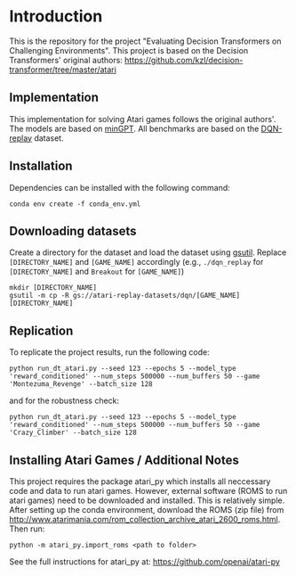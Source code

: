 # Introduction
This is the repository for the project "Evaluating Decision Transformers on Challenging Environments". This project is based on the Decision Transformers' original authors: https://github.com/kzl/decision-transformer/tree/master/atari

## Implementation
This implementation for solving Atari games follows the original authors'. The models are based on [minGPT](https://github.com/karpathy/minGPT).
All benchmarks are based on the [DQN-replay](https://github.com/google-research/batch_rl) dataset. 

## Installation

Dependencies can be installed with the following command:

```
conda env create -f conda_env.yml
```

## Downloading datasets

Create a directory for the dataset and load the dataset using [gsutil](https://cloud.google.com/storage/docs/gsutil_install#install). Replace `[DIRECTORY_NAME]` and `[GAME_NAME]` accordingly (e.g., `./dqn_replay` for `[DIRECTORY_NAME]` and `Breakout` for `[GAME_NAME]`)
```
mkdir [DIRECTORY_NAME]
gsutil -m cp -R gs://atari-replay-datasets/dqn/[GAME_NAME] [DIRECTORY_NAME]
```

## Replication

To replicate the project results, run the following code:

```
python run_dt_atari.py --seed 123 --epochs 5 --model_type 'reward_conditioned' --num_steps 500000 --num_buffers 50 --game 'Montezuma_Revenge' --batch_size 128
```

and for the robustness check:

```
python run_dt_atari.py --seed 123 --epochs 5 --model_type 'reward_conditioned' --num_steps 500000 --num_buffers 50 --game 'Crazy_Climber' --batch_size 128
```

## Installing Atari Games / Additional Notes

This project requires the package atari_py which installs all neccessary code and data to run atari games. However, external software (ROMS to run atari games) need to be downloaded and installed. 
This is relatively simple. After setting up the conda environment, download the ROMS (zip file) from http://www.atarimania.com/rom_collection_archive_atari_2600_roms.html. 
Then run:
```
python -m atari_py.import_roms <path to folder>
```

See the full instructions for atari_py at: https://github.com/openai/atari-py